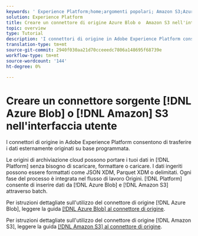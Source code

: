 ```yaml
---
keywords: ' Experience Platform;home;argomenti popolari; Amazon S3;Azure Blob'
solution: Experience Platform
title: Creare un connettore di origine Azure Blob o  Amazon S3 nell'interfaccia utente
topic: overview
type: Tutorial
description: 'I connettori di origine in Adobe Experience Platform consentono di trasferire i dati esternamente originati su base programmata. '
translation-type: tm+mt
source-git-commit: 2940f030aa21d70cceeedc7806a148695f68739e
workflow-type: tm+mt
source-wordcount: '144'
ht-degree: 0%

---
```



# Creare un connettore sorgente [!DNL Azure Blob] o [!DNL Amazon] S3 nell&#39;interfaccia utente

I connettori di origine in Adobe Experience Platform consentono di trasferire i dati esternamente originati su base programmata.

Le origini di archiviazione cloud possono portare i tuoi dati in [!DNL Platform] senza bisogno di scaricare, formattare o caricare. I dati ingeriti possono essere formattati come JSON XDM, Parquet XDM o delimitati. Ogni fase del processo è integrata nel flusso di lavoro Origini. [!DNL Platform] consente di inserire dati da  [!DNL Azure Blob] e  [!DNL Amazon S3] attraverso batch.

Per istruzioni dettagliate sull&#39;utilizzo del connettore di origine [!DNL Azure Blob], leggere la guida [[!DNL Azure Blob] al connettore di origine](./blob.md).

Per istruzioni dettagliate sull&#39;utilizzo del connettore di origine [!DNL Amazon S3], leggere la guida [[!DNL Amazon S3] al connettore di origine](./blob.md).